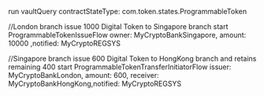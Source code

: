 run vaultQuery contractStateType: com.token.states.ProgrammableToken

//London branch issue 1000 Digital Token to Singapore branch
start ProgrammableTokenIssueFlow owner: MyCryptoBankSingapore, amount: 10000 ,notified: MyCryptoREGSYS

//Singapore branch issue 600 Digital Token to HongKong branch and retains remaining 400
start ProgrammableTokenTransferInitiatorFlow issuer: MyCryptoBankLondon, amount: 600, receiver: MyCryptoBankHongKong,notified: MyCryptoREGSYS

